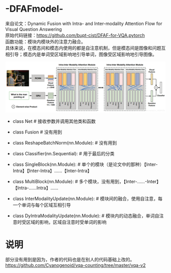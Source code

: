 # -DFAFmodel-
来自论文：Dynamic Fusion with Intra- and Inter-modality Attention Flow for Visual Question Answering</br>
原始代码链接：https://github.com/bupt-cist/DFAF-for-VQA.pytorch</br>
函数功能：模块内模块外的注意力融合。 </br>
具体来说，在模态间和模态内使用的都是自注意机制，但是模态间是图像和问题互相引导；模态内是单词受区域影响地引导单词，图像受区域影响地引导图像。</br>

<img src="DFAF流程图.png">  

- class Net                          # 接收参数并调用其他类和函数

- class Fusion                       # 没有用到
- class ReshapeBatchNorm(nn.Module): # 没有用到

- class Classifier(nn.Sequential):   # 用于最后的分类
- class SingleBlock(nn.Module):      # 单个的模块（是论文中的那种）【Inter-Intra】【Inter-Intra】……【Inter-Intra】

- class MultiBlock(nn.Module):       # 多个模块，没有用到，【Inter-……-Inter】 【Intra-……Intra】……

- class InterModalityUpdate(nn.Module):    # 模块间的融合，使用自注意，每一个单词与每个区域互相引导
- class DyIntraModalityUpdate(nn.Module):  # 模块内的动态融合，单词自注意时受区域的影响，区域自注意时受单词的影响

# 说明
部分没有用到是因为，作者的代码也是在别人的代码基础上改的。https://github.com/Cyanogenoid/vqa-counting/tree/master/vqa-v2

